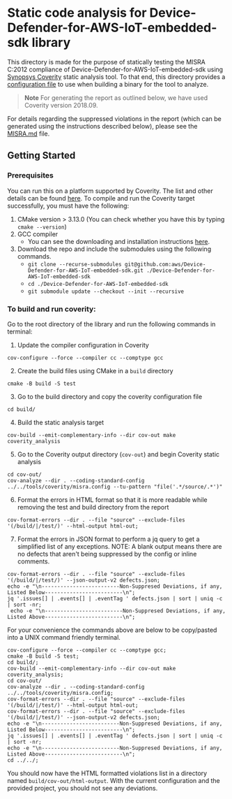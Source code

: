 # Static code analysis for Device-Defender-for-AWS-IoT-embedded-sdk library

This directory is made for the purpose of statically testing the MISRA C:2012
compliance of Device-Defender-for-AWS-IoT-embedded-sdk using
[Synopsys Coverity](https://www.synopsys.com/software-integrity/security-testing/static-analysis-sast.html)
static analysis tool. To that end, this directory provides a
[configuration file](https://github.com/aws/Device-Defender-for-AWS-IoT-embedded-sdk/blob/main/tools/coverity/misra.config)
to use when building a binary for the tool to analyze.

> **Note** For generating the report as outlined below, we have used Coverity
> version 2018.09.

For details regarding the suppressed violations in the report (which can be
generated using the instructions described below), please see the
[MISRA.md](https://github.com/aws/Device-Defender-for-AWS-IoT-embedded-sdk/blob/main/MISRA.md)
file.

## Getting Started

### Prerequisites

You can run this on a platform supported by Coverity. The list and other details
can be found
[here](https://sig-docs.synopsys.com/polaris/topics/c_coverity-compatible-platforms.html).
To compile and run the Coverity target successfully, you must have the
following:

1. CMake version > 3.13.0 (You can check whether you have this by typing
   `cmake --version`)
2. GCC compiler
   - You can see the downloading and installation instructions
     [here](https://gcc.gnu.org/install/).
3. Download the repo and include the submodules using the following commands.
   - `git clone --recurse-submodules git@github.com:aws/Device-Defender-for-AWS-IoT-embedded-sdk.git ./Device-Defender-for-AWS-IoT-embedded-sdk`
   - `cd ./Device-Defender-for-AWS-IoT-embedded-sdk`
   - `git submodule update --checkout --init --recursive`

### To build and run coverity:

Go to the root directory of the library and run the following commands in
terminal:

1. Update the compiler configuration in Coverity

```
cov-configure --force --compiler cc --comptype gcc
```

2. Create the build files using CMake in a `build` directory

```
cmake -B build -S test
```

3. Go to the build directory and copy the coverity configuration file

```
cd build/
```

4. Build the static analysis target

```
cov-build --emit-complementary-info --dir cov-out make coverity_analysis
```

5. Go to the Coverity output directory (`cov-out`) and begin Coverity static
   analysis

```
cd cov-out/
cov-analyze --dir . --coding-standard-config ../../tools/coverity/misra.config --tu-pattern "file('.*/source/.*')"
```

6. Format the errors in HTML format so that it is more readable while removing
   the test and build directory from the report

```
cov-format-errors --dir . --file "source" --exclude-files '(/build/|/test/)' --html-output html-out;
```

7. Format the errors in JSON format to perform a jq query to get a simplified
   list of any exceptions. NOTE: A blank output means there are no defects that
   aren't being suppressed by the config or inline comments.

```
cov-format-errors --dir . --file "source" --exclude-files '(/build/|/test/)' --json-output-v2 defects.json;
echo -e "\n-------------------------Non-Suppresed Deviations, if any, Listed Below-------------------------\n";
jq '.issues[] | .events[] | .eventTag ' defects.json | sort | uniq -c | sort -nr;
 echo -e "\n-------------------------Non-Suppresed Deviations, if any, Listed Above-------------------------\n";
```

For your convenience the commands above are below to be copy/pasted into a UNIX
command friendly terminal.

```
cov-configure --force --compiler cc --comptype gcc;
cmake -B build -S test;
cd build/;
cov-build --emit-complementary-info --dir cov-out make coverity_analysis;
cd cov-out/
cov-analyze --dir . --coding-standard-config ../../tools/coverity/misra.config;
cov-format-errors --dir . --file "source" --exclude-files '(/build/|/test/)' --html-output html-out;
cov-format-errors --dir . --file "source" --exclude-files '(/build/|/test/)' --json-output-v2 defects.json;
echo -e "\n-------------------------Non-Suppresed Deviations, if any, Listed Below-------------------------\n";
jq '.issues[] | .events[] | .eventTag ' defects.json | sort | uniq -c | sort -nr;
echo -e "\n-------------------------Non-Suppresed Deviations, if any, Listed Above-------------------------\n";
cd ../../;
```

You should now have the HTML formatted violations list in a directory named
`build/cov-out/html-output`. With the current configuration and the provided
project, you should not see any deviations.
